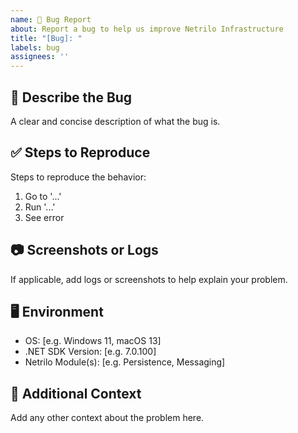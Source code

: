 ```yaml
---
name: 🐞 Bug Report
about: Report a bug to help us improve Netrilo Infrastructure
title: "[Bug]: "
labels: bug
assignees: ''
---
```


## 🐛 Describe the Bug
A clear and concise description of what the bug is.

## ✅ Steps to Reproduce
Steps to reproduce the behavior:
1. Go to '...'
2. Run '...'
3. See error

## 📷 Screenshots or Logs
If applicable, add logs or screenshots to help explain your problem.

## 🖥️ Environment
- OS: [e.g. Windows 11, macOS 13]
- .NET SDK Version: [e.g. 7.0.100]
- Netrilo Module(s): [e.g. Persistence, Messaging]

## 🙏 Additional Context
Add any other context about the problem here.
